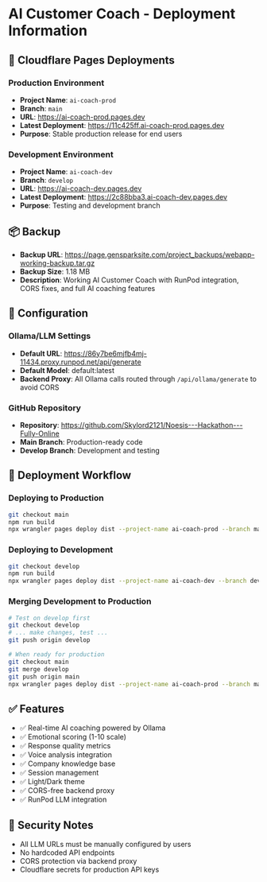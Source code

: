 # AI Customer Coach - Deployment Information

## 🚀 Cloudflare Pages Deployments

### Production Environment
- **Project Name**: `ai-coach-prod`
- **Branch**: `main`
- **URL**: https://ai-coach-prod.pages.dev
- **Latest Deployment**: https://11c425ff.ai-coach-prod.pages.dev
- **Purpose**: Stable production release for end users

### Development Environment
- **Project Name**: `ai-coach-dev`
- **Branch**: `develop`
- **URL**: https://ai-coach-dev.pages.dev
- **Latest Deployment**: https://2c88bba3.ai-coach-dev.pages.dev
- **Purpose**: Testing and development branch

## 📦 Backup
- **Backup URL**: https://page.gensparksite.com/project_backups/webapp-working-backup.tar.gz
- **Backup Size**: 1.18 MB
- **Description**: Working AI Customer Coach with RunPod integration, CORS fixes, and full AI coaching features

## 🔧 Configuration

### Ollama/LLM Settings
- **Default URL**: https://86y7be6mjfb4mj-11434.proxy.runpod.net/api/generate
- **Default Model**: default:latest
- **Backend Proxy**: All Ollama calls routed through `/api/ollama/generate` to avoid CORS

### GitHub Repository
- **Repository**: https://github.com/Skylord2121/Noesis---Hackathon---Fully-Online
- **Main Branch**: Production-ready code
- **Develop Branch**: Development and testing

## 🔄 Deployment Workflow

### Deploying to Production
```bash
git checkout main
npm run build
npx wrangler pages deploy dist --project-name ai-coach-prod --branch main
```

### Deploying to Development
```bash
git checkout develop
npm run build
npx wrangler pages deploy dist --project-name ai-coach-dev --branch develop
```

### Merging Development to Production
```bash
# Test on develop first
git checkout develop
# ... make changes, test ...
git push origin develop

# When ready for production
git checkout main
git merge develop
git push origin main
npx wrangler pages deploy dist --project-name ai-coach-prod --branch main
```

## ✅ Features
- ✅ Real-time AI coaching powered by Ollama
- ✅ Emotional scoring (1-10 scale)
- ✅ Response quality metrics
- ✅ Voice analysis integration
- ✅ Company knowledge base
- ✅ Session management
- ✅ Light/Dark theme
- ✅ CORS-free backend proxy
- ✅ RunPod LLM integration

## 🔐 Security Notes
- All LLM URLs must be manually configured by users
- No hardcoded API endpoints
- CORS protection via backend proxy
- Cloudflare secrets for production API keys
